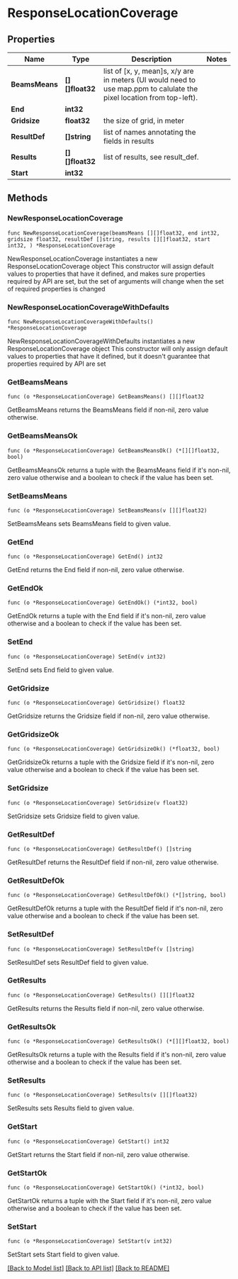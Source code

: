 # ResponseLocationCoverage

## Properties

Name | Type | Description | Notes
------------ | ------------- | ------------- | -------------
**BeamsMeans** | **[][]float32** | list of [x, y, mean]s, x/y are in meters (UI would need to use map.ppm to calulate the pixel location from top-left). | 
**End** | **int32** |  | 
**Gridsize** | **float32** | the size of grid, in meter | 
**ResultDef** | **[]string** | list of names annotating the fields in results | 
**Results** | **[][]float32** | list of results, see result_def. | 
**Start** | **int32** |  | 

## Methods

### NewResponseLocationCoverage

`func NewResponseLocationCoverage(beamsMeans [][]float32, end int32, gridsize float32, resultDef []string, results [][]float32, start int32, ) *ResponseLocationCoverage`

NewResponseLocationCoverage instantiates a new ResponseLocationCoverage object
This constructor will assign default values to properties that have it defined,
and makes sure properties required by API are set, but the set of arguments
will change when the set of required properties is changed

### NewResponseLocationCoverageWithDefaults

`func NewResponseLocationCoverageWithDefaults() *ResponseLocationCoverage`

NewResponseLocationCoverageWithDefaults instantiates a new ResponseLocationCoverage object
This constructor will only assign default values to properties that have it defined,
but it doesn't guarantee that properties required by API are set

### GetBeamsMeans

`func (o *ResponseLocationCoverage) GetBeamsMeans() [][]float32`

GetBeamsMeans returns the BeamsMeans field if non-nil, zero value otherwise.

### GetBeamsMeansOk

`func (o *ResponseLocationCoverage) GetBeamsMeansOk() (*[][]float32, bool)`

GetBeamsMeansOk returns a tuple with the BeamsMeans field if it's non-nil, zero value otherwise
and a boolean to check if the value has been set.

### SetBeamsMeans

`func (o *ResponseLocationCoverage) SetBeamsMeans(v [][]float32)`

SetBeamsMeans sets BeamsMeans field to given value.


### GetEnd

`func (o *ResponseLocationCoverage) GetEnd() int32`

GetEnd returns the End field if non-nil, zero value otherwise.

### GetEndOk

`func (o *ResponseLocationCoverage) GetEndOk() (*int32, bool)`

GetEndOk returns a tuple with the End field if it's non-nil, zero value otherwise
and a boolean to check if the value has been set.

### SetEnd

`func (o *ResponseLocationCoverage) SetEnd(v int32)`

SetEnd sets End field to given value.


### GetGridsize

`func (o *ResponseLocationCoverage) GetGridsize() float32`

GetGridsize returns the Gridsize field if non-nil, zero value otherwise.

### GetGridsizeOk

`func (o *ResponseLocationCoverage) GetGridsizeOk() (*float32, bool)`

GetGridsizeOk returns a tuple with the Gridsize field if it's non-nil, zero value otherwise
and a boolean to check if the value has been set.

### SetGridsize

`func (o *ResponseLocationCoverage) SetGridsize(v float32)`

SetGridsize sets Gridsize field to given value.


### GetResultDef

`func (o *ResponseLocationCoverage) GetResultDef() []string`

GetResultDef returns the ResultDef field if non-nil, zero value otherwise.

### GetResultDefOk

`func (o *ResponseLocationCoverage) GetResultDefOk() (*[]string, bool)`

GetResultDefOk returns a tuple with the ResultDef field if it's non-nil, zero value otherwise
and a boolean to check if the value has been set.

### SetResultDef

`func (o *ResponseLocationCoverage) SetResultDef(v []string)`

SetResultDef sets ResultDef field to given value.


### GetResults

`func (o *ResponseLocationCoverage) GetResults() [][]float32`

GetResults returns the Results field if non-nil, zero value otherwise.

### GetResultsOk

`func (o *ResponseLocationCoverage) GetResultsOk() (*[][]float32, bool)`

GetResultsOk returns a tuple with the Results field if it's non-nil, zero value otherwise
and a boolean to check if the value has been set.

### SetResults

`func (o *ResponseLocationCoverage) SetResults(v [][]float32)`

SetResults sets Results field to given value.


### GetStart

`func (o *ResponseLocationCoverage) GetStart() int32`

GetStart returns the Start field if non-nil, zero value otherwise.

### GetStartOk

`func (o *ResponseLocationCoverage) GetStartOk() (*int32, bool)`

GetStartOk returns a tuple with the Start field if it's non-nil, zero value otherwise
and a boolean to check if the value has been set.

### SetStart

`func (o *ResponseLocationCoverage) SetStart(v int32)`

SetStart sets Start field to given value.



[[Back to Model list]](../README.md#documentation-for-models) [[Back to API list]](../README.md#documentation-for-api-endpoints) [[Back to README]](../README.md)


